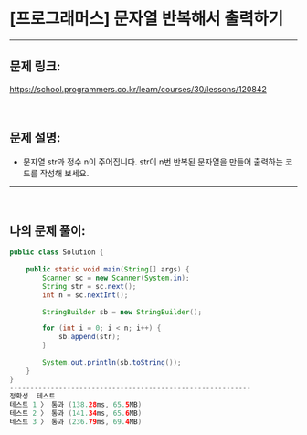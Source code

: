# [프로그래머스] 문자열 반복해서 출력하기
---

## 문제 링크:

https://school.programmers.co.kr/learn/courses/30/lessons/120842

<br>

## 문제 설명:

- 문자열 str과 정수 n이 주어집니다. str이 n번 반복된 문자열을 만들어 출력하는 코드를 작성해 보세요.

---

<br>

## 나의 문제 풀이:

```java
public class Solution {
    
    public static void main(String[] args) {
        Scanner sc = new Scanner(System.in);
        String str = sc.next();
        int n = sc.nextInt();
        
        StringBuilder sb = new StringBuilder();

        for (int i = 0; i < n; i++) {
            sb.append(str);
        }
        
        System.out.println(sb.toString());
    }
}
-----------------------------------------------------------
정확성  테스트
테스트 1 〉	통과 (138.28ms, 65.5MB)
테스트 2 〉	통과 (141.34ms, 65.6MB)
테스트 3 〉	통과 (236.79ms, 69.4MB)
```
